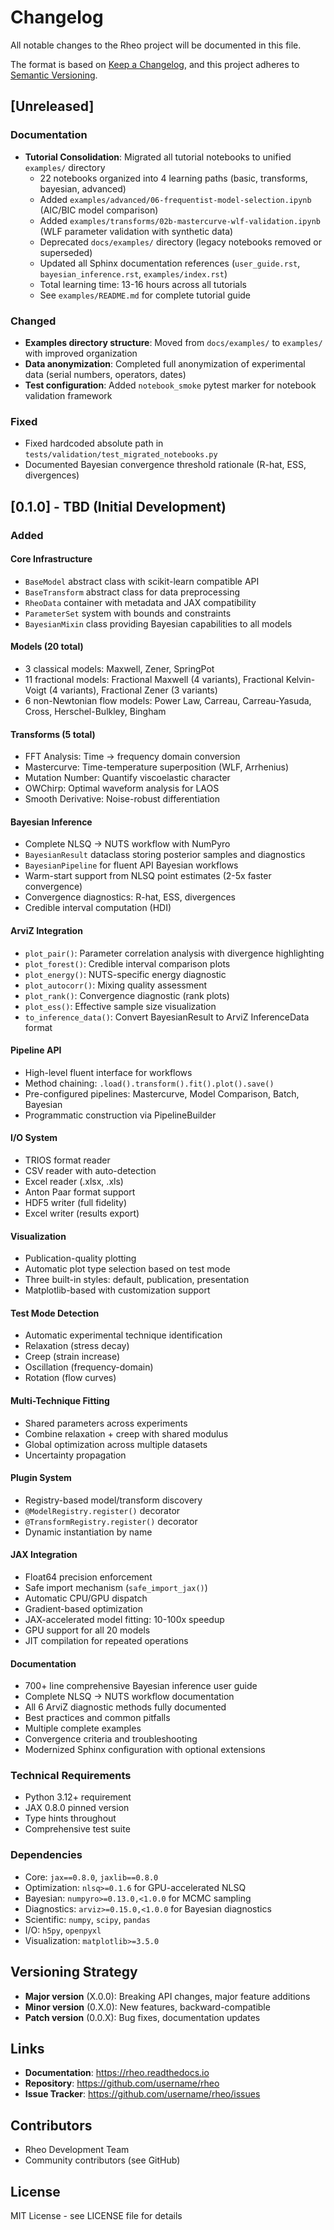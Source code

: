 # Changelog

All notable changes to the Rheo project will be documented in this file.

The format is based on [Keep a Changelog](https://keepachangelog.com/en/1.0.0/),
and this project adheres to [Semantic Versioning](https://semver.org/spec/v2.0.0.html).

## [Unreleased]

### Documentation
- **Tutorial Consolidation**: Migrated all tutorial notebooks to unified `examples/` directory
  - 22 notebooks organized into 4 learning paths (basic, transforms, bayesian, advanced)
  - Added `examples/advanced/06-frequentist-model-selection.ipynb` (AIC/BIC model comparison)
  - Added `examples/transforms/02b-mastercurve-wlf-validation.ipynb` (WLF parameter validation with synthetic data)
  - Deprecated `docs/examples/` directory (legacy notebooks removed or superseded)
  - Updated all Sphinx documentation references (`user_guide.rst`, `bayesian_inference.rst`, `examples/index.rst`)
  - Total learning time: 13-16 hours across all tutorials
  - See `examples/README.md` for complete tutorial guide

### Changed
- **Examples directory structure**: Moved from `docs/examples/` to `examples/` with improved organization
- **Data anonymization**: Completed full anonymization of experimental data (serial numbers, operators, dates)
- **Test configuration**: Added `notebook_smoke` pytest marker for notebook validation framework

### Fixed
- Fixed hardcoded absolute path in `tests/validation/test_migrated_notebooks.py`
- Documented Bayesian convergence threshold rationale (R-hat, ESS, divergences)

## [0.1.0] - TBD (Initial Development)

### Added

#### Core Infrastructure
- `BaseModel` abstract class with scikit-learn compatible API
- `BaseTransform` abstract class for data preprocessing
- `RheoData` container with metadata and JAX compatibility
- `ParameterSet` system with bounds and constraints
- `BayesianMixin` class providing Bayesian capabilities to all models

#### Models (20 total)
- 3 classical models: Maxwell, Zener, SpringPot
- 11 fractional models: Fractional Maxwell (4 variants), Fractional Kelvin-Voigt (4 variants), Fractional Zener (3 variants)
- 6 non-Newtonian flow models: Power Law, Carreau, Carreau-Yasuda, Cross, Herschel-Bulkley, Bingham

#### Transforms (5 total)
- FFT Analysis: Time → frequency domain conversion
- Mastercurve: Time-temperature superposition (WLF, Arrhenius)
- Mutation Number: Quantify viscoelastic character
- OWChirp: Optimal waveform analysis for LAOS
- Smooth Derivative: Noise-robust differentiation

#### Bayesian Inference
- Complete NLSQ → NUTS workflow with NumPyro
- `BayesianResult` dataclass storing posterior samples and diagnostics
- `BayesianPipeline` for fluent API Bayesian workflows
- Warm-start support from NLSQ point estimates (2-5x faster convergence)
- Convergence diagnostics: R-hat, ESS, divergences
- Credible interval computation (HDI)

#### ArviZ Integration
- `plot_pair()`: Parameter correlation analysis with divergence highlighting
- `plot_forest()`: Credible interval comparison plots
- `plot_energy()`: NUTS-specific energy diagnostic
- `plot_autocorr()`: Mixing quality assessment
- `plot_rank()`: Convergence diagnostic (rank plots)
- `plot_ess()`: Effective sample size visualization
- `to_inference_data()`: Convert BayesianResult to ArviZ InferenceData format

#### Pipeline API
- High-level fluent interface for workflows
- Method chaining: `.load().transform().fit().plot().save()`
- Pre-configured pipelines: Mastercurve, Model Comparison, Batch, Bayesian
- Programmatic construction via PipelineBuilder

#### I/O System
- TRIOS format reader
- CSV reader with auto-detection
- Excel reader (.xlsx, .xls)
- Anton Paar format support
- HDF5 writer (full fidelity)
- Excel writer (results export)

#### Visualization
- Publication-quality plotting
- Automatic plot type selection based on test mode
- Three built-in styles: default, publication, presentation
- Matplotlib-based with customization support

#### Test Mode Detection
- Automatic experimental technique identification
- Relaxation (stress decay)
- Creep (strain increase)
- Oscillation (frequency-domain)
- Rotation (flow curves)

#### Multi-Technique Fitting
- Shared parameters across experiments
- Combine relaxation + creep with shared modulus
- Global optimization across multiple datasets
- Uncertainty propagation

#### Plugin System
- Registry-based model/transform discovery
- `@ModelRegistry.register()` decorator
- `@TransformRegistry.register()` decorator
- Dynamic instantiation by name

#### JAX Integration
- Float64 precision enforcement
- Safe import mechanism (`safe_import_jax()`)
- Automatic CPU/GPU dispatch
- Gradient-based optimization
- JAX-accelerated model fitting: 10-100x speedup
- GPU support for all 20 models
- JIT compilation for repeated operations

#### Documentation
- 700+ line comprehensive Bayesian inference user guide
- Complete NLSQ → NUTS workflow documentation
- All 6 ArviZ diagnostic methods fully documented
- Best practices and common pitfalls
- Multiple complete examples
- Convergence criteria and troubleshooting
- Modernized Sphinx configuration with optional extensions

### Technical Requirements
- Python 3.12+ requirement
- JAX 0.8.0 pinned version
- Type hints throughout
- Comprehensive test suite

### Dependencies
- Core: `jax==0.8.0`, `jaxlib==0.8.0`
- Optimization: `nlsq>=0.1.6` for GPU-accelerated NLSQ
- Bayesian: `numpyro>=0.13.0,<1.0.0` for MCMC sampling
- Diagnostics: `arviz>=0.15.0,<1.0.0` for Bayesian diagnostics
- Scientific: `numpy`, `scipy`, `pandas`
- I/O: `h5py`, `openpyxl`
- Visualization: `matplotlib>=3.5.0`

## Versioning Strategy

- **Major version** (X.0.0): Breaking API changes, major feature additions
- **Minor version** (0.X.0): New features, backward-compatible
- **Patch version** (0.0.X): Bug fixes, documentation updates

## Links

- **Documentation**: https://rheo.readthedocs.io
- **Repository**: https://github.com/username/rheo
- **Issue Tracker**: https://github.com/username/rheo/issues

## Contributors

- Rheo Development Team
- Community contributors (see GitHub)

## License

MIT License - see LICENSE file for details
